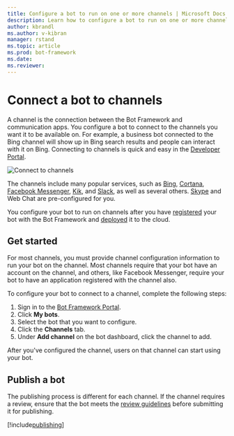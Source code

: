 ```yaml
---
title: Configure a bot to run on one or more channels | Microsoft Docs
description: Learn how to configure a bot to run on one or more channels using the Bot Framework Portal.
author: kbrandl
ms.author: v-kibran
manager: rstand
ms.topic: article
ms.prod: bot-framework
ms.date: 
ms.reviewer:
---
```

# Connect a bot to channels
A channel is the connection between the Bot Framework and communication apps. You configure a bot to connect to the channels you want it to be available on. For example, a business bot connected to the Bing channel will show up in Bing search results and people can interact with it on Bing. Connecting to channels is quick and easy in the [Developer Portal](https://dev.botframework.com).

![Connect to channels](~/media/channels/connect-to-channels.png)

The channels include many popular services, such as [Bing](~/channels/channel-bing.md), [Cortana](~/channels/channel-cortana.md), [Facebook Messenger](~/thirdparty-channels/channel-facebook.md), [Kik](~/thirdparty-channels/channel-kik.md), and [Slack](~/thirdparty-channels/channel-slack.md), as well as several others. [Skype](https://dev.skype.com/bots) and Web Chat are pre-configured for you. 

You configure your bot to run on channels after you have [registered](~/portal-register-bot.md) your bot with the Bot Framework and [deployed](~/publish-bot-overview.md) it to the cloud. 

## Get started
For most channels, you must provide channel configuration information to run your bot on the channel. Most channels require that your bot have an account on the channel, and others, like Facebook Messenger, require your bot to have an application registered with the channel also.

To configure your bot to connect to a channel, complete the following steps:

1. Sign in to the <a href="https://dev.botframework.com" target="_blank">Bot Framework Portal</a>.
2. Click **My bots**. 
3. Select the bot that you want to configure.
4. Click the **Channels** tab.
5. Under **Add channel** on the bot dashboard, click the channel to add.

After you've configured the channel, users on that channel can start using your bot.

## Publish a bot
The publishing process is different for each channel. If the channel requires a review, ensure that the bot meets the [review guidelines](~/portal-bot-review-guidelines.md) before submitting it for publishing.

[!include[publishing](~/includes/snippet-publish-to-channel.md)]

